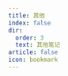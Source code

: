 ```yaml
---
title: 其他
index: false
dir:
  order: 3
  text: 其他笔记
article: false
icon: bookmark
---
```


<Catalog />
